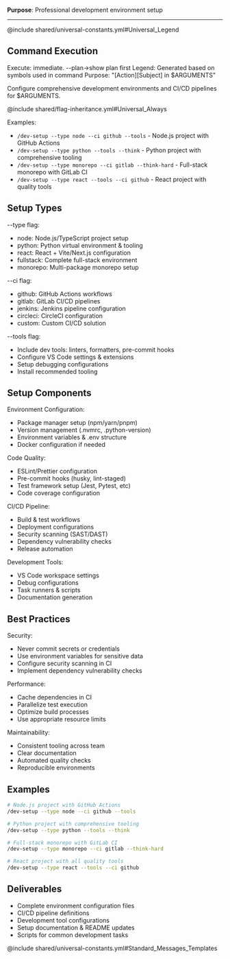 **Purpose**: Professional development environment setup

---

@include shared/universal-constants.yml#Universal_Legend

## Command Execution

Execute: immediate. --plan→show plan first
Legend: Generated based on symbols used in command
Purpose: "[Action][Subject] in $ARGUMENTS"

Configure comprehensive development environments and CI/CD pipelines for $ARGUMENTS.

@include shared/flag-inheritance.yml#Universal_Always

Examples:

- `/dev-setup --type node --ci github --tools` - Node.js project with GitHub Actions
- `/dev-setup --type python --tools --think` - Python project with comprehensive tooling
- `/dev-setup --type monorepo --ci gitlab --think-hard` - Full-stack monorepo with GitLab CI
- `/dev-setup --type react --tools --ci github` - React project with quality tools

## Setup Types

--type flag:

- node: Node.js/TypeScript project setup
- python: Python virtual environment & tooling
- react: React + Vite/Next.js configuration
- fullstack: Complete full-stack environment
- monorepo: Multi-package monorepo setup

--ci flag:

- github: GitHub Actions workflows
- gitlab: GitLab CI/CD pipelines
- jenkins: Jenkins pipeline configuration
- circleci: CircleCI configuration
- custom: Custom CI/CD solution

--tools flag:

- Include dev tools: linters, formatters, pre-commit hooks
- Configure VS Code settings & extensions
- Setup debugging configurations
- Install recommended tooling

## Setup Components

Environment Configuration:

- Package manager setup (npm/yarn/pnpm)
- Version management (.nvmrc, .python-version)
- Environment variables & .env structure
- Docker configuration if needed

Code Quality:

- ESLint/Prettier configuration
- Pre-commit hooks (husky, lint-staged)
- Test framework setup (Jest, Pytest, etc)
- Code coverage configuration

CI/CD Pipeline:

- Build & test workflows
- Deployment configurations
- Security scanning (SAST/DAST)
- Dependency vulnerability checks
- Release automation

Development Tools:

- VS Code workspace settings
- Debug configurations
- Task runners & scripts
- Documentation generation

## Best Practices

Security:

- Never commit secrets or credentials
- Use environment variables for sensitive data
- Configure security scanning in CI
- Implement dependency vulnerability checks

Performance:

- Cache dependencies in CI
- Parallelize test execution
- Optimize build processes
- Use appropriate resource limits

Maintainability:

- Consistent tooling across team
- Clear documentation
- Automated quality checks
- Reproducible environments

## Examples

```bash
# Node.js project with GitHub Actions
/dev-setup --type node --ci github --tools

# Python project with comprehensive tooling
/dev-setup --type python --tools --think

# Full-stack monorepo with GitLab CI
/dev-setup --type monorepo --ci gitlab --think-hard

# React project with all quality tools
/dev-setup --type react --tools --ci github
```

## Deliverables

- Complete environment configuration files
- CI/CD pipeline definitions
- Development tool configurations
- Setup documentation & README updates
- Scripts for common development tasks

@include shared/universal-constants.yml#Standard_Messages_Templates
